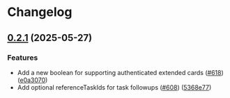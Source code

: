 # Changelog

## [0.2.1](https://github.com/google-a2a/A2A/compare/v0.2.0...v0.2.1) (2025-05-27)

### Features

- Add a new boolean for supporting authenticated extended cards ([#618](https://github.com/google-a2a/A2A/issues/618)) ([e0a3070](https://github.com/google-a2a/A2A/commit/e0a3070fc289110d43faf2e91b4ffe3c29ef81da))
- Add optional referenceTaskIds for task followups ([#608](https://github.com/google-a2a/A2A/issues/608)) ([5368e77](https://github.com/google-a2a/A2A/commit/5368e7728cb523caf1a9218fda0b1646325f524b))
